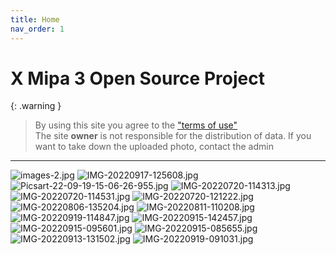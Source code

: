 ```yaml
---
title: Home
nav_order: 1
---
```


# X Mipa 3 Open Source Project

{: .warning }
> By using this site you agree to the ["terms of use"](termofuse.md) <br>
> The site **owner** is not responsible for the distribution of data. If you want to take down the uploaded photo, contact the admin

___

![images-2.jpg](https://i.postimg.cc/ncnYc0g7/images-2.jpg)
![IMG-20220917-125608.jpg](https://i.postimg.cc/DzKdQ9q0/IMG-20220917-125608.jpg)
![Picsart-22-09-19-15-06-26-955.jpg](https://i.postimg.cc/5ydZkWXr/Picsart-22-09-19-15-06-26-955.jpg)
![IMG-20220720-114313.jpg](https://i.postimg.cc/2yt6c4GX/IMG-20220720-114313.jpg)
![IMG-20220720-114531.jpg](https://i.postimg.cc/xjpc12Qy/IMG-20220720-114531.jpg)
![IMG-20220720-121222.jpg](https://i.postimg.cc/NfyLyzfh/IMG-20220720-121222.jpg)
![IMG-20220806-135204.jpg](https://i.postimg.cc/vB6Sxyjg/IMG-20220806-135204.jpg)
![IMG-20220811-110208.jpg](https://i.postimg.cc/fWFvdYKF/IMG-20220811-110208.jpg)
![IMG-20220919-114847.jpg](https://i.postimg.cc/C5vXC5c7/IMG-20220919-114847.jpg)
![IMG-20220915-142457.jpg](https://i.postimg.cc/kXc3Yt8s/IMG-20220915-142457.jpg)
![IMG-20220915-095601.jpg](https://i.postimg.cc/90P5hDkW/IMG-20220915-095601.jpg)
![IMG-20220915-085655.jpg](https://i.postimg.cc/YCztjdwV/IMG-20220915-085655.jpg)
![IMG-20220913-131502.jpg](https://i.postimg.cc/13Q99Lbw/IMG-20220913-131502.jpg)
![IMG-20220919-091031.jpg](https://i.postimg.cc/tgdpZ2Qw/IMG-20220919-091031.jpg)

